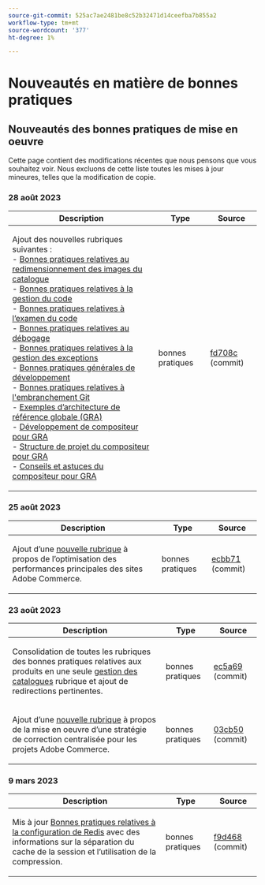 ```yaml
---
source-git-commit: 525ac7ae2481be8c52b32471d14ceefba7b855a2
workflow-type: tm+mt
source-wordcount: '377'
ht-degree: 1%

---
```

# Nouveautés en matière de bonnes pratiques

## Nouveautés des bonnes pratiques de mise en oeuvre

Cette page contient des modifications récentes que nous pensons que vous souhaitez voir. Nous excluons de cette liste toutes les mises à jour mineures, telles que la modification de copie.

### 28 août 2023

<table style="table-layout:auto;">
  <thead>
    <tr>
      <th>Description</th>
      <th>Type</th>
      <th>Source</th>
    </tr>
  </thead>
  <tbody>
    <tr>
      <td><p>Ajout des nouvelles rubriques suivantes :<br />- <a href="https://experienceleague.adobe.com/docs/commerce-operations/implementation-playbook/best-practices/development/catalog-image-resizing.html">Bonnes pratiques relatives au redimensionnement des images du catalogue</a><br />- <a href="https://experienceleague.adobe.com/docs/commerce-operations/implementation-playbook/best-practices/development/code-management.html">Bonnes pratiques relatives à la gestion du code</a><br />- <a href="https://experienceleague.adobe.com/docs/commerce-operations/implementation-playbook/best-practices/development/code-review.html">Bonnes pratiques relatives à l’examen du code</a><br />- <a href="https://experienceleague.adobe.com/docs/commerce-operations/implementation-playbook/best-practices/development/debugging.html">Bonnes pratiques relatives au débogage</a><br />- <a href="https://experienceleague.adobe.com/docs/commerce-operations/implementation-playbook/best-practices/development/exception-handling.html">Bonnes pratiques relatives à la gestion des exceptions</a><br />- <a href="https://experienceleague.adobe.com/docs/commerce-operations/implementation-playbook/best-practices/development/general.html">Bonnes pratiques générales de développement</a><br />- <a href="https://experienceleague.adobe.com/docs/commerce-operations/implementation-playbook/best-practices/development/git-branching.html">Bonnes pratiques relatives à l'embranchement Git</a><br />- <a href="https://experienceleague.adobe.com/docs/commerce-operations/implementation-playbook/architecture/global-reference-architecture/examples.html">Exemples d’architecture de référence globale (GRA)</a><br />- <a href="https://experienceleague.adobe.com/docs/commerce-operations/implementation-playbook/architecture/global-reference-architecture/composer/overview.html">Développement de compositeur pour GRA</a><br />- <a href="https://experienceleague.adobe.com/docs/commerce-operations/implementation-playbook/architecture/global-reference-architecture/composer/project-structure.html">Structure de projet du compositeur pour GRA</a><br />- <a href="https://experienceleague.adobe.com/docs/commerce-operations/implementation-playbook/architecture/global-reference-architecture/composer/tips-and-tricks.html">Conseils et astuces du compositeur pour GRA</a></p>
</td>
      <td>bonnes pratiques</td>
      <td><a href="https://github.com/AdobeDocs/commerce-operations.en/commit/fd708ce4c1ab69f2d6e3a3b10dcd2387ae829368">fd708c</a> (commit)</td>
    </tr>
  </tbody>
</table>

### 25 août 2023

<table style="table-layout:auto;">
  <thead>
    <tr>
      <th>Description</th>
      <th>Type</th>
      <th>Source</th>
    </tr>
  </thead>
  <tbody>
    <tr>
      <td><p>Ajout d’une <a href="https://experienceleague.adobe.com/docs/commerce-operations/implementation-playbook/best-practices/maintenance/backend-performance.html">nouvelle rubrique</a> à propos de l’optimisation des performances principales des sites Adobe Commerce.</p>
</td>
      <td>bonnes pratiques</td>
      <td><a href="https://github.com/AdobeDocs/commerce-operations.en/commit/ecbb71ad8745e4589856c6cbf283212ed61a3664">ecbb71</a> (commit)</td>
    </tr>
  </tbody>
</table>

### 23 août 2023

<table style="table-layout:auto;">
  <thead>
    <tr>
      <th>Description</th>
      <th>Type</th>
      <th>Source</th>
    </tr>
  </thead>
  <tbody>
    <tr>
      <td><p>Consolidation de toutes les rubriques des bonnes pratiques relatives aux produits en une seule <a href="https://experienceleague.adobe.com/docs/commerce-operations/implementation-playbook/best-practices/planning/catalog-management.html">gestion des catalogues</a> rubrique et ajout de redirections pertinentes.</p>
</td>
      <td>bonnes pratiques</td>
      <td><a href="https://github.com/AdobeDocs/commerce-operations.en/commit/ec5a695002df98646c602f6f9ddb2cc11a79bad8">ec5a69</a> (commit)</td>
    </tr>
    <tr>
      <td><p>Ajout d’une <a href="https://experienceleague.adobe.com/docs/commerce-operations/implementation-playbook/best-practices/maintenance/patching-at-scale.html">nouvelle rubrique</a> à propos de la mise en oeuvre d’une stratégie de correction centralisée pour les projets Adobe Commerce.</p>
</td>
      <td>bonnes pratiques</td>
      <td><a href="https://github.com/AdobeDocs/commerce-operations.en/commit/03cb50be0cb18b6079c5c69aafc74c6099610fb0">03cb50</a> (commit)</td>
    </tr>
  </tbody>
</table><!-- date_group -->

### 9 mars 2023

<table style="table-layout:auto;">
  <thead>
    <tr>
      <th>Description</th>
      <th>Type</th>
      <th>Source</th>
    </tr>
  </thead>
  <tbody>
    <tr>
      <td><p>Mis à jour <a href="https://experienceleague.adobe.com/docs/commerce-operations/implementation-playbook/best-practices/planning/redis-service-configuration.html">Bonnes pratiques relatives à la configuration de Redis</a> avec des informations sur la séparation du cache de la session et l’utilisation de la compression.</p>
</td>
      <td>bonnes pratiques</td>
      <td><a href="https://github.com/AdobeDocs/commerce-operations.en/commit/f9d46893a25569b9cb00b45ab285758b3b74b410">f9d468</a> (commit)</td>
    </tr>
  </tbody>
</table><!-- date_group --><!-- month_group --><!-- year_group -->

